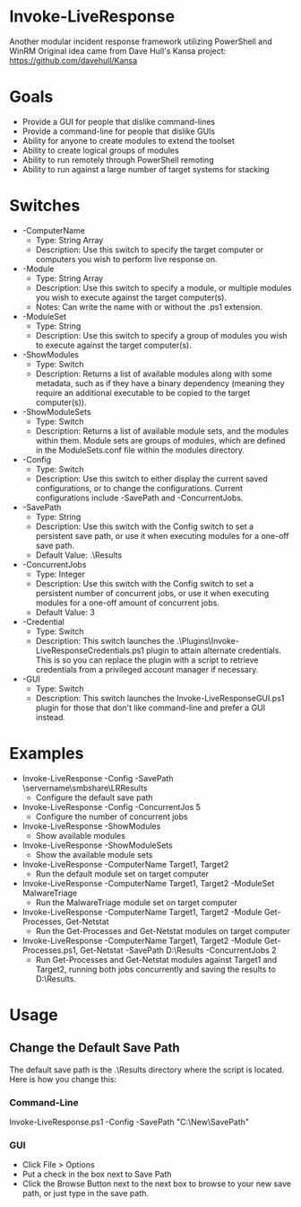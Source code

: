 # Invoke-LiveResponse
Another modular incident response framework utilizing PowerShell and WinRM
Original idea came from Dave Hull's Kansa project:  https://github.com/davehull/Kansa

# Goals
* Provide a GUI for people that dislike command-lines
* Provide a command-line for people that dislike GUIs
* Ability for anyone to create modules to extend the toolset
* Ability to create logical groups of modules
* Ability to run remotely through PowerShell remoting
* Ability to run against a large number of target systems for stacking

# Switches
* -ComputerName
  * Type: String Array
  * Description: Use this switch to specify the target computer or computers you wish to perform live response on.
* -Module
  * Type: String Array
  * Description: Use this switch to specify a module, or multiple modules you wish to execute against the target computer(s).
  * Notes: Can write the name with or without the .ps1 extension.
* -ModuleSet
  * Type: String
  * Description: Use this switch to specify a group of modules you wish to execute against the target computer(s).
* -ShowModules
  * Type: Switch
  * Description: Returns a list of available modules along with some metadata, such as if they have a binary dependency (meaning they require an additional executable to be copied to the target computer(s)).
* -ShowModuleSets
  * Type: Switch
  * Description: Returns a list of available module sets, and the modules within them. Module sets are groups of modules, which are defined in the ModuleSets.conf file within the modules directory.
* -Config
  * Type: Switch
  * Description: Use this switch to either display the current saved configurations, or to change the configurations. Current configurations include -SavePath and -ConcurrentJobs.
* -SavePath
  * Type: String
  * Description: Use this switch with the Config switch to set a persistent save path, or use it when executing modules for a one-off save path.
  * Default Value: .\Results
* -ConcurrentJobs
  * Type: Integer
  * Description: Use this switch with the Config switch to set a persistent number of concurrent jobs, or use it when executing modules for a one-off amount of concurrent jobs.
  * Default Value: 3
* -Credential
  * Type: Switch
  * Description: This switch launches the .\Plugins\Invoke-LiveResponseCredentials.ps1 plugin to attain alternate credentials. This is so you can replace the plugin with a script to retrieve credentials from a privileged account manager if necessary.
* -GUI
  * Type: Switch
  * Description: This switch launches the Invoke-LiveResponseGUI.ps1 plugin for those that don't like command-line and prefer a GUI instead.

# Examples
* Invoke-LiveResponse -Config -SavePath \\servername\smbshare\LRResults
  * Configure the default save path
* Invoke-LiveResponse -Config -ConcurrentJos 5
  * Configure the number of concurrent jobs	
* Invoke-LiveResponse -ShowModules
  * Show available modules
* Invoke-LiveResponse -ShowModuleSets
  * Show the available module sets
* Invoke-LiveResponse -ComputerName Target1, Target2
  * Run the default module set on target computer
* Invoke-LiveResponse -ComputerName Target1, Target2 -ModuleSet MalwareTriage
  * Run the MalwareTriage module set on target computer
* Invoke-LiveResponse -ComputerName Target1, Target2 -Module Get-Processes, Get-Netstat
  * Run the Get-Processes and Get-Netstat modules on target computer
* Invoke-LiveResponse -ComputerName Target1, Target2 -Module Get-Processes.ps1, Get-Netstat -SavePath D:\Results -ConcurrentJobs 2
  * Run Get-Processes and Get-Netstat modules against Target1 and Target2, running both jobs concurrently and saving the results to D:\Results.

# Usage

## Change the Default Save Path
The default save path is the .\Results directory where the script is located. Here is how you change this:

### Command-Line
Invoke-LiveResponse.ps1 -Config -SavePath "C:\New\SavePath"

### GUI
* Click File > Options
* Put a check in the box next to Save Path
* Click the Browse Button next to the next box to browse to your new save path, or just type in the save path.
